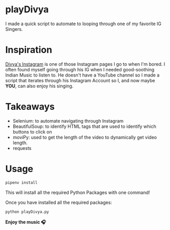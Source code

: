 # playDivya

I made a quick script to automate to looping through one of my favorite IG Singers. 

# Inspiration
[Divya's Instagram](https://www.instagram.com/divyamsodhi/) is one of those Instagram pages I go to when I'm bored. I often found myself going through his IG when I needed good-soothing Indian Music to listen to. He doesn't have a YouTube channel so I made a script that iterates through his Instagram Account so I, and now maybe **YOU**, can also enjoy his singing.

# Takeaways
- Selenium: to automate navigating through Instagram
- BeautifulSoup: to identify HTML tags that are used to identify which buttons to click on
- moviPy: used to get the length of the video to dynamically get video length.
- requests

# Usage
```bash
pipenv install
```

This will install all the required Python Packages with one command!

Once you have installed all the required packages:
```python
python playDivya.py
```

**Enjoy the music 🎧**